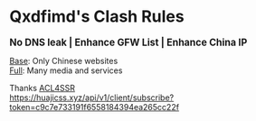 # Qxdfimd's Clash Rules
<big>**No DNS leak | Enhance GFW List | Enhance China IP**</big>  

[Base](https://raw.githubusercontent.com/Chiaki-QWQ/ClashRules/main/Base.ini): Only Chinese websites  
[Full](https://raw.githubusercontent.com/Chiaki-QWQ/ClashRules/main/Full.ini): Many media and services  

Thanks [ACL4SSR](https://github.com/ACL4SSR/ACL4SSR)  
https://huajicss.xyz/api/v1/client/subscribe?token=c9c7e733191f6558184394ea265cc22f
